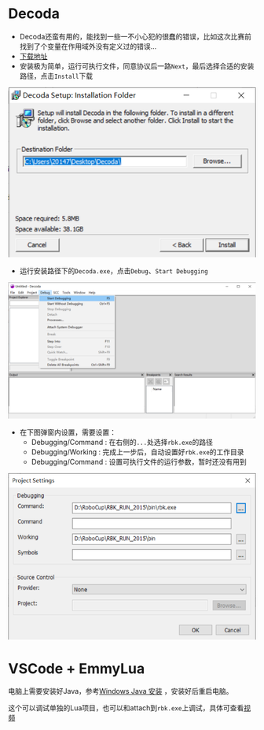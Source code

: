 # Decoda

- Decoda还蛮有用的，能找到一些一不小心犯的很蠢的错误，比如这次比赛前找到了个变量在作用域外没有定义过的错误...
- [下载地址](https://jbox.sjtu.edu.cn/l/n1JPeI)
- 安装极为简单，运行可执行文件，同意协议后一路`Next`，最后选择合适的安装路径，点击`Install`下载
  
![Install_Decoda](../uploads/yujiazousjtu@sjtu.edu.cn/Algorithm/Install_Decoda.png)

- 运行安装路径下的`Decoda.exe`，点击`Debug`、`Start Debugging`

![Decoda](../uploads/yujiazousjtu@sjtu.edu.cn/Algorithm/Decoda.png)

- 在下图弹窗内设置，需要设置：
  - Debugging/Command : 在右侧的`...`处选择`rbk.exe`的路径
  - Debugging/Working : 完成上一步后，自动设置好`rbk.exe`的工作目录
  - Debugging/Command : 设置可执行文件的运行参数，暂时还没有用到
    
![Settings](../uploads/yujiazousjtu@sjtu.edu.cn/Algorithm/Settings.png)

# VSCode + EmmyLua

电脑上需要安装好Java，参考[Windows Java 安装](https://java.com/en/download/help/windows_manual_download.xml#download]) ，安装好后重启电脑。

这个可以调试单独的Lua项目，也可以和attach到`rbk.exe`上调试，具体可查看[视频](https://www.bilibili.com/video/av48929259?from=search&seid=15939880355023659900)

